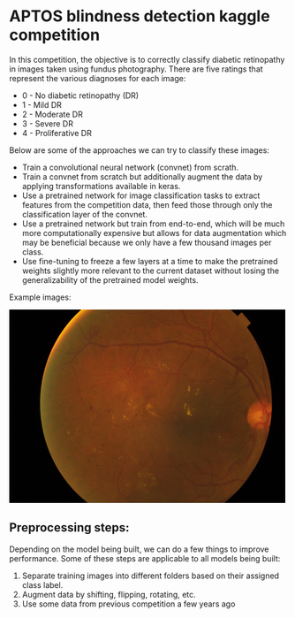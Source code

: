 # APTOS blindness detection kaggle competition

In this competition, the objective is to correctly classify diabetic retinopathy in images taken using fundus photography. There are five ratings that represent the various diagnoses for each image:
 * 0 - No diabetic retinopathy (DR)
 * 1 - Mild DR
 * 2 - Moderate DR
 * 3 - Severe DR
 * 4 - Proliferative DR

Below are some of the approaches we can try to classify these images:
  * Train a convolutional neural network (convnet) from scrath.
  * Train a convnet from scratch but additionally augment the data by applying transformations available in keras.
  * Use a pretrained network for image classification tasks to extract features from the competition data, then feed those through only the classification layer of the convnet.
  * Use a pretrained network but train from end-to-end, which will be much more computationally expensive but allows for data augmentation which may be beneficial because we only have a few thousand images per class.
  * Use fine-tuning to freeze a few layers at a time to make the pretrained weights slightly more relevant to the current dataset without losing the generalizability of the pretrained model weights.

Example images:

<img src="img/comps-14774-536888-train_images-000c1434d8d7.png" width="500" height="350"/>


## Preprocessing steps:
Depending on the model being built, we can do a few things to improve performance. Some of these steps are applicable to all models being built:
  1. Separate training images into different folders based on their assigned class label.
  1. Augment data by shifting, flipping, rotating, etc.
  1. Use some data from previous competition a few years ago

